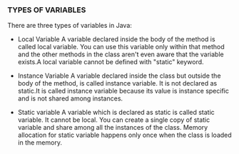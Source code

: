 ###  TYPES OF VARIABLES
There are three types of variables in Java:

* Local Variable
A variable declared inside the body of the method is called local variable. You can use this variable only within that method and the other methods in the class aren't even aware that the variable exists.A local variable cannot be defined with "static" keyword.

* Instance Variable
A variable declared inside the class but outside the body of the method, is called instance variable. It is not declared as static.It is called instance variable because its value is instance specific and is not shared among instances.

* Static variable
A variable which is declared as static is called static variable. It cannot be local. You can create a single copy of static variable and share among all the instances of the class. Memory allocation for static variable happens only once when the class is loaded in the memory.

